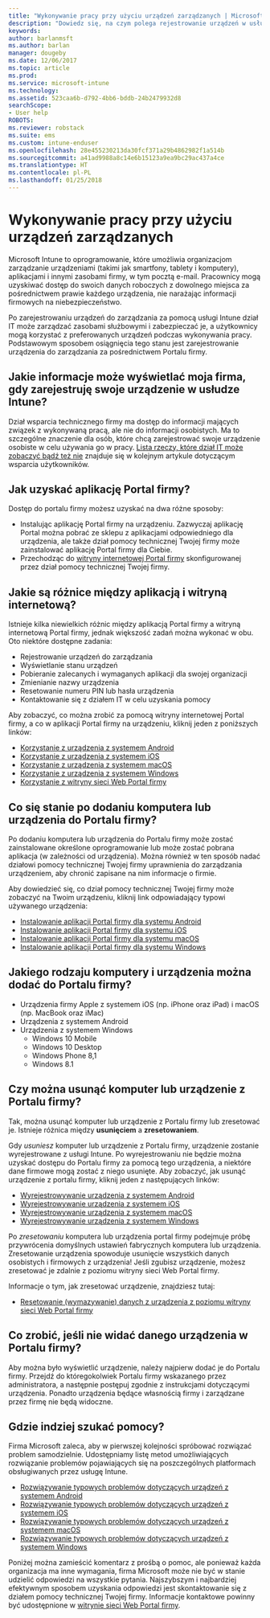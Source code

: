 ```yaml
---
title: "Wykonywanie pracy przy użyciu urządzeń zarządzanych | Microsoft Docs"
description: "Dowiedz się, na czym polega rejestrowanie urządzeń w usłudze Intune w celu zarządzania nimi."
keywords: 
author: barlanmsft
ms.author: barlan
manager: dougeby
ms.date: 12/06/2017
ms.topic: article
ms.prod: 
ms.service: microsoft-intune
ms.technology: 
ms.assetid: 523caa6b-d792-4bb6-bddb-24b2479932d8
searchScope:
- User help
ROBOTS: 
ms.reviewer: robstack
ms.suite: ems
ms.custom: intune-enduser
ms.openlocfilehash: 28e455230213da30fcf371a29b4862982f1a514b
ms.sourcegitcommit: a41ad9988a8c14e6b15123a9ea9bc29ac437a4ce
ms.translationtype: HT
ms.contentlocale: pl-PL
ms.lasthandoff: 01/25/2018
---
```

# <a name="use-managed-devices-to-get-work-done"></a>Wykonywanie pracy przy użyciu urządzeń zarządzanych
Microsoft Intune to oprogramowanie, które umożliwia organizacjom zarządzanie urządzeniami (takimi jak smartfony, tablety i komputery), aplikacjami i innymi zasobami firmy, w tym pocztą e-mail. Pracownicy mogą uzyskiwać dostęp do swoich danych roboczych z dowolnego miejsca za pośrednictwem prawie każdego urządzenia, nie narażając informacji firmowych na niebezpieczeństwo.

Po zarejestrowaniu urządzeń do zarządzania za pomocą usługi Intune dział IT może zarządzać zasobami służbowymi i zabezpieczać je, a użytkownicy mogą korzystać z preferowanych urządzeń podczas wykonywania pracy. Podstawowym sposobem osiągnięcia tego stanu jest zarejestrowanie urządzenia do zarządzania za pośrednictwem Portalu firmy.

## <a name="what-information-can-my-company-see-when-i-enroll-my-device-in-intune"></a>Jakie informacje może wyświetlać moja firma, gdy zarejestruję swoje urządzenie w usłudze Intune?
Dział wsparcia technicznego firmy ma dostęp do informacji mających związek z wykonywaną pracą, ale nie do informacji osobistych. Ma to szczególne znaczenie dla osób, które chcą zarejestrować swoje urządzenie osobiste w celu używania go w pracy. [Lista rzeczy, które dział IT może zobaczyć bądź też nie](what-info-can-your-company-see-when-you-enroll-your-device-in-intune.md) znajduje się w kolejnym artykule dotyczącym wsparcia użytkowników.

## <a name="how-do-i-get-the-company-portal"></a>Jak uzyskać aplikację Portal firmy?
Dostęp do portalu firmy możesz uzyskać na dwa różne sposoby:

- Instalując aplikację Portal firmy na urządzeniu. Zazwyczaj aplikację Portal można pobrać ze sklepu z aplikacjami odpowiedniego dla urządzenia, ale także dział pomocy technicznej Twojej firmy może zainstalować aplikację Portal firmy dla Ciebie.
- Przechodząc do [witryny internetowej Portal firmy](https://portal.manage.microsoft.com#HelpDeskDialog) skonfigurowanej przez dział pomocy technicznej Twojej firmy.

## <a name="whats-the-difference-between-the-app-and-the-website"></a>Jakie są różnice między aplikacją i witryną internetową?
Istnieje kilka niewielkich różnic między aplikacją Portal firmy a witryną internetową Portal firmy, jednak większość zadań można wykonać w obu. Oto niektóre dostępne zadania:

- Rejestrowanie urządzeń do zarządzania
- Wyświetlanie stanu urządzeń
- Pobieranie zalecanych i wymaganych aplikacji dla swojej organizacji
- Zmienianie nazwy urządzenia
- Resetowanie numeru PIN lub hasła urządzenia
- Kontaktowanie się z działem IT w celu uzyskania pomocy

Aby zobaczyć, co można zrobić za pomocą witryny internetowej Portal firmy, a co w aplikacji Portal firmy na urządzeniu, kliknij jeden z poniższych linków:

- [Korzystanie z urządzenia z systemem Android](using-your-android-device-with-intune.md)
- [Korzystanie z urządzenia z systemem iOS](using-your-ios-device-with-intune.md)
- [Korzystanie z urządzenia z systemem macOS](using-your-macos-device-with-intune.md)
- [Korzystanie z urządzenia z systemem Windows](using-your-windows-device-with-intune.md)
- [Korzystanie z witryny sieci Web Portal firmy](using-the-intune-company-portal-website.md)

## <a name="what-happens-when-you-add-a-computer-or-device-to-the-company-portal"></a>Co się stanie po dodaniu komputera lub urządzenia do Portalu firmy?
Po dodaniu komputera lub urządzenia do Portalu firmy może zostać zainstalowane określone oprogramowanie lub może zostać pobrana aplikacja (w zależności od urządzenia). Można również w ten sposób nadać działowi pomocy technicznej Twojej firmy uprawnienia do zarządzania urządzeniem, aby chronić zapisane na nim informacje o firmie.

Aby dowiedzieć się, co dział pomocy technicznej Twojej firmy może zobaczyć na Twoim urządzeniu, kliknij link odpowiadający typowi używanego urządzenia:

- [Instalowanie aplikacji Portal firmy dla systemu Android](what-happens-if-you-install-the-company-portal-app-and-enroll-your-device-in-intune-android.md)
- [Instalowanie aplikacji Portal firmy dla systemu iOS](what-happens-if-you-install-the-company-portal-app-and-enroll-your-device-in-intune-ios.md)
- [Instalowanie aplikacji Portal firmy dla systemu macOS](what-happens-if-you-install-the-company-portal-app-and-enroll-your-device-in-intune-macos.md)
- [Instalowanie aplikacji Portal firmy dla systemu Windows](what-happens-if-you-install-the-company-portal-app-and-enroll-your-device-in-intune-windows10.md)

## <a name="what-kind-of-computers-or-devices-can-you-add-to-the-company-portal"></a>Jakiego rodzaju komputery i urządzenia można dodać do Portalu firmy?
-   Urządzenia firmy Apple z systemem iOS (np. iPhone oraz iPad) i macOS (np. MacBook oraz iMac)
-   Urządzenia z systemem Android
-   Urządzenia z systemem Windows
    -   Windows 10 Mobile
    -   Windows 10 Desktop
    -   Windows Phone 8,1
    -   Windows 8.1

## <a name="can-you-remove-a-computer-or-device-from-the-company-portal"></a>Czy można usunąć komputer lub urządzenie z Portalu firmy?
Tak, można usunąć komputer lub urządzenie z Portalu firmy lub zresetować je. Istnieje różnica między **usunięciem** a **zresetowaniem**.

Gdy *usuniesz* komputer lub urządzenie z Portalu firmy, urządzenie zostanie wyrejestrowane z usługi Intune. Po wyrejestrowaniu nie będzie można uzyskać dostępu do Portalu firmy za pomocą tego urządzenia, a niektóre dane firmowe mogą zostać z niego usunięte. Aby zobaczyć, jak usunąć urządzenie z portalu firmy, kliknij jeden z następujących linków:

- [Wyrejestrowywanie urządzenia z systemem Android](unenroll-your-device-from-intune-android.md)
- [Wyrejestrowywanie urządzenia z systemem iOS](unenroll-your-device-from-intune-ios.md)
- [Wyrejestrowywanie urządzenia z systemem macOS](unenroll-your-device-from-intune-macos.md)
- [Wyrejestrowywanie urządzenia z systemem Windows](unenroll-your-device-from-intune-windows.md)

Po *zresetowaniu* komputera lub urządzenia portal firmy podejmuje próbę przywrócenia domyślnych ustawień fabrycznych komputera lub urządzenia. Zresetowanie urządzenia spowoduje usunięcie wszystkich danych osobistych i firmowych z urządzenia! Jeśli zgubisz urządzenie, możesz zresetować je zdalnie z poziomu witryny sieci Web Portal firmy.

Informacje o tym, jak zresetować urządzenie, znajdziesz tutaj:

- [Resetowanie (wymazywanie) danych z urządzenia z poziomu witryny sieci Web Portal firmy](reset-erase-your-device-cpwebsite.md)

## <a name="what-if-i-cant-see-my-device-in-the-company-portal"></a>Co zrobić, jeśli nie widać danego urządzenia w Portalu firmy?
Aby można było wyświetlić urządzenie, należy najpierw dodać je do Portalu firmy. Przejdź do któregokolwiek Portalu firmy wskazanego przez administratora, a następnie postępuj zgodnie z instrukcjami dotyczącymi urządzenia. Ponadto urządzenia będące własnością firmy i zarządzane przez firmę nie będą widoczne.

## <a name="where-else-can-i-go-for-help"></a>Gdzie indziej szukać pomocy?
Firma Microsoft zaleca, aby w pierwszej kolejności spróbować rozwiązać problem samodzielnie. Udostępniamy listę metod umożliwiających rozwiązanie problemów pojawiających się na poszczególnych platformach obsługiwanych przez usługę Intune.

- [Rozwiązywanie typowych problemów dotyczących urządzeń z systemem Android](troubleshoot-your-device-android.md)
- [Rozwiązywanie typowych problemów dotyczących urządzeń z systemem iOS](troubleshoot-your-device-ios.md)
- [Rozwiązywanie typowych problemów dotyczących urządzeń z systemem macOS](troubleshoot-your-device-macos.md)
- [Rozwiązywanie typowych problemów dotyczących urządzeń z systemem Windows](troubleshoot-your-device-windows.md)

Poniżej można zamieścić komentarz z prośbą o pomoc, ale ponieważ każda organizacja ma inne wymagania, firma Microsoft może nie być w stanie udzielić odpowiedzi na wszystkie pytania. Najszybszym i najbardziej efektywnym sposobem uzyskania odpowiedzi jest skontaktowanie się z działem pomocy technicznej Twojej firmy. Informacje kontaktowe powinny być udostępnione w [witrynie sieci Web Portal firmy](https://portal.manage.microsoft.com#HelpDeskDialog).
